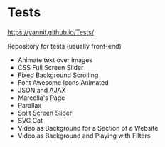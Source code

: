 # Tests 
https://yannif.github.io/Tests/

Repository for tests (usually front-end)
- Animate text over images
- CSS Full Screen Slider
- Fixed Background Scrolling
- Font Awesome Icons Animated
- JSON and AJAX
- Marcella's Page
- Parallax
- Split Screen Slider
- SVG Cat
- Video as Background for a Section of a Website
- Video as Background and Playing with Filters

